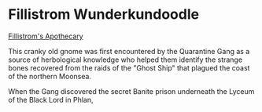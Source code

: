 # Fillistrom Wunderkundoodle

[Fillistrom's Apothecary](%F0%9F%8C%BF%20Fillistrom%27s%20Apothecary/%21index.md)

This cranky old gnome was first encountered by the Quarantine Gang as a source of herbological knowledge who helped them identify the strange bones recovered from the raids of the "Ghost Ship" that plagued the coast of the northern Moonsea.

When the Gang discovered the secret Banite prison underneath the Lyceum of the Black Lord in Phlan, 